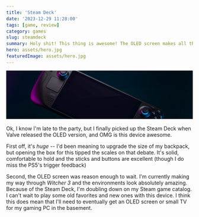 ```yaml
---
title: 'Steam Deck'
date: '2023-12-29 11:28:00'
tags: [game, review]
category: games
slug: steamdeck
summary: Holy shit! This thing is awesome! The OLED screen makes all the difference.
hero: assets/hero.jpg
featuredImage: assets/hero.jpg
---
```


![](assets/hero.jpg "hidden")

Ok, I know I'm late to the party, but I finally picked up the Steam Deck when Valve released the OLED version, and OMG is this device awesome.

First off, it's *huge* -- I'd been meaning to upgrade the size of my backpack, but opening the box for this tipped the scales on that debate. It's solid, comfortable to hold and the sticks and buttons are excellent (though I do miss the PS5's trigger feedback)

Second, the OLED screen was reason enough to wait. I'm currently making my way through *Witcher 3* and the environments look absolutely amazing. Because of the Steam Deck, I'm doubling down on my Steam game catalog.  I can't wait to play some old favorites and new ones with this device.  I think this does mean that I'll need to eventually get an OLED screen or small TV for my gaming PC in the basement.